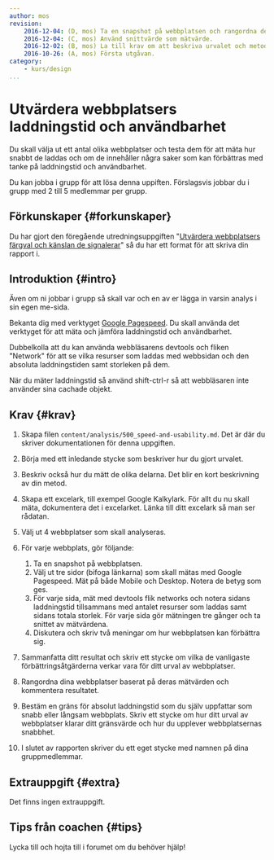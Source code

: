 ```yaml
---
author: mos
revision:
    2016-12-04: (D, mos) Ta en snapshot på webbplatsen och rangordna dem.
    2016-12-04: (C, mos) Använd snittvärde som mätvärde.
    2016-12-02: (B, mos) La till krav om att beskriva urvalet och metoden.
    2016-10-26: (A, mos) Första utgåvan.
category:
    - kurs/design
...
```

Utvärdera webbplatsers laddningstid och användbarhet
===================================

Du skall välja ut ett antal olika webbplatser och testa dem för att mäta hur snabbt de laddas och om de innehåller några saker som kan förbättras med tanke på laddningstid och användbarhet.

Du kan jobba i grupp för att lösa denna uppiften. Förslagsvis jobbar du i grupp med 2 till 5 medlemmar per grupp.

<!--more-->



Förkunskaper {#forkunskaper}
-----------------------

Du har gjort den föregående utredningsuppgiften "[Utvärdera webbplatsers färgval och känslan de signalerar](uppgift/utvardera-webbplatsers-fargval-och-kanslan-de-signalerar)" så du har ett format för att skriva din rapport i.



Introduktion {#intro}
-----------------------

Även om ni jobbar i grupp så skall var och en av er lägga in varsin analys i sin egen me-sida.

Bekanta dig med verktyget [Google Pagespeed](https://developers.google.com/speed/pagespeed/). Du skall använda det verktyget för att mäta och jämföra laddningstid och användbarhet.

Dubbelkolla att du kan använda webbläsarens devtools och fliken "Network" för att se vilka resurser som laddas med webbsidan och den absoluta laddningstiden samt storleken på dem.

När du mäter laddningstid så använd shift-ctrl-r så att webbläsaren inte använder sina cachade objekt.



Krav {#krav}
-----------------------

1. Skapa filen `content/analysis/500_speed-and-usability.md`. Det är där du skriver dokumentationen för denna uppgiften.

1. Börja med ett inledande stycke som beskriver hur du gjort urvalet.

1. Beskriv också hur du mätt de olika delarna. Det blir en kort beskrivning av din metod.

1. Skapa ett excelark, till exempel Google Kalkylark. För allt du nu skall mäta, dokumentera det i excelarket. Länka till ditt excelark så man ser rådatan.

1. Välj ut 4 webbplatser som skall analyseras.

1. För varje webbplats, gör följande:
    1. Ta en snapshot på webbplatsen.
    1. Välj ut tre sidor (bifoga länkarna) som skall mätas med Google Pagespeed. Mät på både Mobile och Desktop. Notera de betyg som ges.
    1. För varje sida, mät med devtools flik networks och notera sidans laddningstid tillsammans med antalet resurser som laddas samt sidans totala storlek. För varje sida gör mätningen tre gånger och ta snittet av mätvärdena.
    1. Diskutera och skriv två meningar om hur webbplatsen kan förbättra sig.

1. Sammanfatta ditt resultat och skriv ett stycke om vilka de vanligaste förbättringsåtgärderna verkar vara för ditt urval av webbplatser.

1. Rangordna dina webbplatser baserat på deras mätvärden och kommentera resultatet.

1. Bestäm en gräns för absolut laddningstid som du själv uppfattar som snabb eller långsam webbplats. Skriv ett stycke om hur ditt urval av webbplatser klarar ditt gränsvärde och hur du upplever webbplatsernas snabbhet.

1. I slutet av rapporten skriver du ett eget stycke med namnen på dina gruppmedlemmar.



Extrauppgift {#extra}
-----------------------

Det finns ingen extrauppgift.



Tips från coachen {#tips}
-----------------------

Lycka till och hojta till i forumet om du behöver hjälp!
